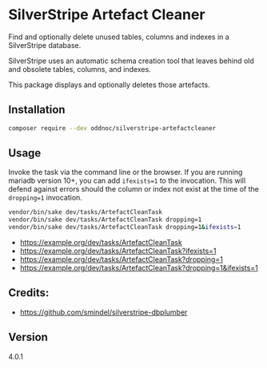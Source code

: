 # SilverStripe Artefact Cleaner

Find and optionally delete unused tables, columns and indexes in a SilverStripe database.

SilverStripe uses an automatic schema creation tool that leaves behind old and obsolete tables, columns, and indexes.

This package displays and optionally deletes those artefacts.

## Installation

```sh
composer require --dev oddnoc/silverstripe-artefactcleaner
```

## Usage

Invoke the task via the command line or the browser. If you are running mariadb version 10+, you can add `ifexists=1` to the invocation. This will defend against errors should the column or index not exist at the time of the `dropping=1` invocation.

```sh
vendor/bin/sake dev/tasks/ArtefactCleanTask
vendor/bin/sake dev/tasks/ArtefactCleanTask dropping=1
vendor/bin/sake dev/tasks/ArtefactCleanTask dropping=1&ifexists=1
```

* https://example.org/dev/tasks/ArtefactCleanTask
* https://example.org/dev/tasks/ArtefactCleanTask?ifexists=1
* https://example.org/dev/tasks/ArtefactCleanTask?dropping=1
* https://example.org/dev/tasks/ArtefactCleanTask?dropping=1&ifexists=1

## Credits:

- https://github.com/smindel/silverstripe-dbplumber

## Version

4.0.1
